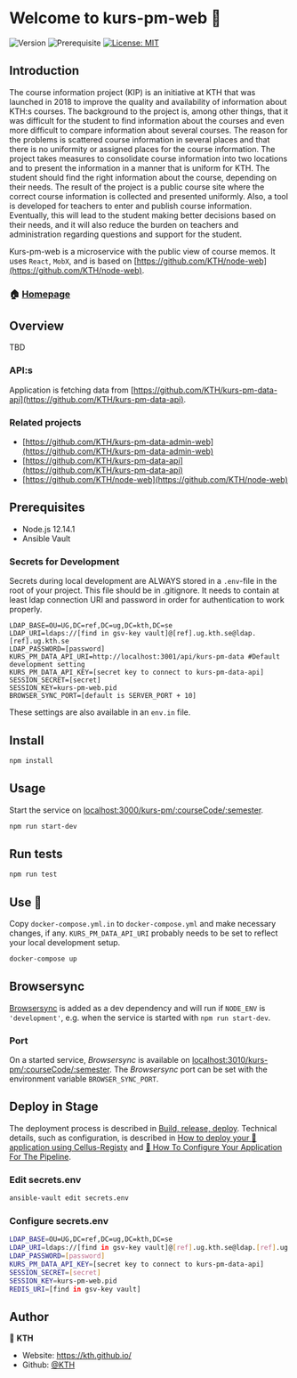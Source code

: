 # Welcome to kurs-pm-web 👋

![Version](https://img.shields.io/badge/version-0.1.0-blue.svg?cacheSeconds=2592000)
![Prerequisite](https://img.shields.io/badge/node-12.14.1-blue.svg)
[![License: MIT](https://img.shields.io/badge/License-MIT-yellow.svg)](#)

## Introduction

The course information project (KIP) is an initiative at KTH that was launched in 2018 to improve the quality and availability of information about KTH:s courses. The background to the project is, among other things, that it was difficult for the student to find information about the courses and even more difficult to compare information about several courses. The reason for the problems is scattered course information in several places and that there is no uniformity or assigned places for the course information. The project takes measures to consolidate course information into two locations and to present the information in a manner that is uniform for KTH. The student should find the right information about the course, depending on their needs. The result of the project is a public course site where the correct course information is collected and presented uniformly. Also, a tool is developed for teachers to enter and publish course information. Eventually, this will lead to the student making better decisions based on their needs, and it will also reduce the burden on teachers and administration regarding questions and support for the student.

Kurs-pm-web is a microservice with the public view of course memos. It uses `React`, `MobX`, and is based on [https://github.com/KTH/node-web](https://github.com/KTH/node-web).

### 🏠 [Homepage](https://github.com/KTH/kurs-pm-web)

## Overview

TBD

### API:s

Application is fetching data from [https://github.com/KTH/kurs-pm-data-api](https://github.com/KTH/kurs-pm-data-api).

### Related projects

- [https://github.com/KTH/kurs-pm-data-admin-web](https://github.com/KTH/kurs-pm-data-admin-web)
- [https://github.com/KTH/kurs-pm-data-api](https://github.com/KTH/kurs-pm-data-api)
- [https://github.com/KTH/node-web](https://github.com/KTH/node-web)

## Prerequisites

- Node.js 12.14.1
- Ansible Vault

### Secrets for Development

Secrets during local development are ALWAYS stored in a `.env`-file in the root of your project. This file should be in .gitignore. It needs to contain at least ldap connection URI and password in order for authentication to work properly.

```
LDAP_BASE=OU=UG,DC=ref,DC=ug,DC=kth,DC=se
LDAP_URI=ldaps://[find in gsv-key vault]@[ref].ug.kth.se@ldap.[ref].ug.kth.se
LDAP_PASSWORD=[password]
KURS_PM_DATA_API_URI=http://localhost:3001/api/kurs-pm-data #Default development setting
KURS_PM_DATA_API_KEY=[secret key to connect to kurs-pm-data-api]
SESSION_SECRET=[secret]
SESSION_KEY=kurs-pm-web.pid
BROWSER_SYNC_PORT=[default is SERVER_PORT + 10]
```

These settings are also available in an `env.in` file.

## Install

```sh
npm install
```

## Usage

Start the service on [localhost:3000/kurs-pm/:courseCode/:semester](http://localhost:3000/kurs-pm/:courseCode/:semester).

```sh
npm run start-dev
```

## Run tests

```sh
npm run test
```

## Use 🐳

Copy `docker-compose.yml.in` to `docker-compose.yml` and make necessary changes, if any. `KURS_PM_DATA_API_URI` probably needs to be set to reflect your local development setup.

```sh
docker-compose up
```

## Browsersync

[Browsersync](https://www.browsersync.io/) is added as a dev dependency and will run if `NODE_ENV` is `'development'`, e.g. when the service is started with `npm run start-dev`.

### Port

On a started service, _Browsersync_ is available on [localhost:3010/kurs-pm/:courseCode/:semester](http://localhost:3010/kurs-pm/:courseCode/:semester). The _Browsersync_ port can be set with the environment variable `BROWSER_SYNC_PORT`.

## Deploy in Stage

The deployment process is described in [Build, release, deploy](https://confluence.sys.kth.se/confluence/x/aY3_Ag). Technical details, such as configuration, is described in [How to deploy your 🐳 application using Cellus-Registy](https://gita.sys.kth.se/Infosys/cellus-registry/blob/master/HOW-TO-DEPLOY.md) and [🔧 How To Configure Your Application For The Pipeline](https://gita.sys.kth.se/Infosys/cellus-registry/blob/master/HOW-TO-CONFIGURE.md).

### Edit secrets.env

```sh
ansible-vault edit secrets.env
```

### Configure secrets.env

```sh
LDAP_BASE=OU=UG,DC=ref,DC=ug,DC=kth,DC=se
LDAP_URI=ldaps://[find in gsv-key vault]@[ref].ug.kth.se@ldap.[ref].ug.kth.se
LDAP_PASSWORD=[password]
KURS_PM_DATA_API_KEY=[secret key to connect to kurs-pm-data-api]
SESSION_SECRET=[secret]
SESSION_KEY=kurs-pm-web.pid
REDIS_URI=[find in gsv-key vault]
```

## Author

👤 **KTH**

- Website: https://kth.github.io/
- Github: [@KTH](https://github.com/KTH)
